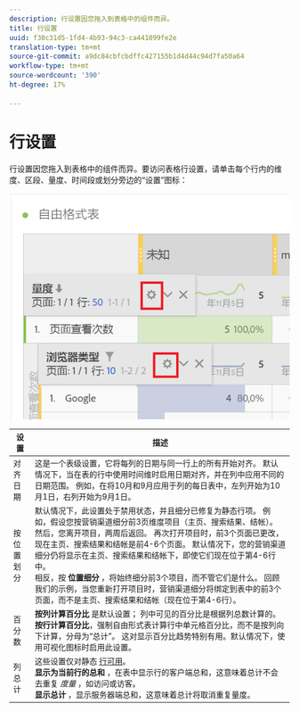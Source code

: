 ```yaml
---
description: 行设置因您拖入到表格中的组件而异。
title: 行设置
uuid: f30c31d5-1fd4-4b93-94c3-ca441099fe2e
translation-type: tm+mt
source-git-commit: a9dc84cbfcbdffc427155b1d4d44c94d7fa50a64
workflow-type: tm+mt
source-wordcount: '390'
ht-degree: 17%

---
```



# 行设置

行设置因您拖入到表格中的组件而异。要访问表格行设置，请单击每个行内的维度、区段、量度、时间段或划分旁边的“设置”图标：

![](assets/row-settings.png)

| 设置 | 描述 |
|--- |--- |
| 对齐日期 | 这是一个表级设置，它将每列的日期与同一行上的所有开始对齐。 默认情况下，当在表的行中使用时间维时启用日期对齐，并在列中应用不同的日期范围。 例如，在将10月和9月应用于列的每日表中，左列开始为10月1日，右列开始为9月1日。 |
| 按位置划分 | 默认情况下，此设置处于禁用状态，并且细分已修复为静态行项。 例如，假设您按营销渠道细分前3页维度项目（主页、搜索结果、结帐）。 然后，您离开项目，两周后返回。 再次打开项目时，前3个页面已更改，现在主页、搜索结果和结帐是前4-6个页面。 默认情况下，您的营销渠道细分仍将显示在主页、搜索结果和结帐下，即使它们现在位于第4-6行中。 <br> 相反，按 **位置细分** ，将始终细分前3个项目，而不管它们是什么。 回顾我们的示例，当您重新打开项目时，营销渠道细分将绑定到表中的前3个页面，而不是主页、搜索结果和结帐（现在位于第4-6行）。 |
| 百分数 | **按列计算百分比** 是默认设置； 列中可见的百分比是根据列总数计算的。 <br>**按行计算百分比&#x200B;**，强制自由形式表计算行中单元格百分比，而不是按列向下计算，分母为“总计”。 这对显示百分比趋势特别有用。默认情况下，使用可视化图标时启用此设置。 |
| 列总计 | 这些设置仅对静态 [行可用](manual-vs-dynamic-rows.md)。 <br> **显示为当前行的总和** ，在表中显示行的客户端总和，这意味着总计不会去重复 *度量* ，如访问或访客。 <br> **显示总计** ，显示服务器端总和，这意味着总计将取消重复量度。 |
